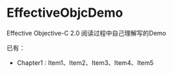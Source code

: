 # EffectiveObjcDemo
 Effective Objective-C 2.0 阅读过程中自己理解写的Demo

 已有：
- Chapter1 : Item1、Item2、Item3、Item4、Item5
